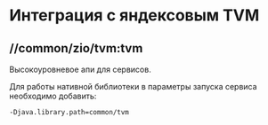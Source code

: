 # Интеграция с яндексовым TVM

## //common/zio/tvm:tvm
Высокоуровневое апи для сервисов.

Для работы нативной библиотеки в параметры запуска сервиса необходимо добавить:
```bash
-Djava.library.path=common/tvm
```